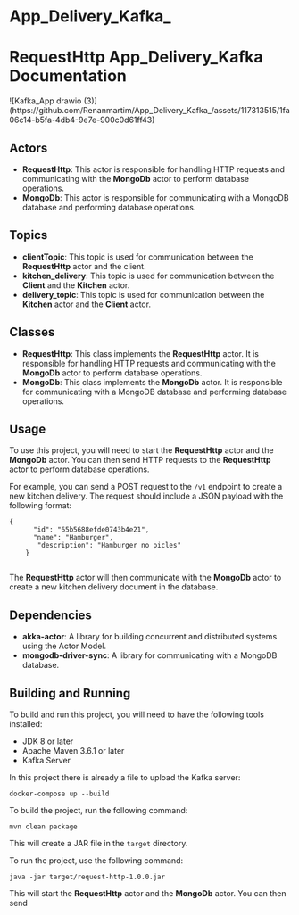 # App_Delivery_Kafka_


  <h1>RequestHttp App_Delivery_Kafka Documentation</h1>
  ![Kafka_App drawio (3)](https://github.com/Renanmartim/App_Delivery_Kafka_/assets/117313515/1fa06c14-b5fa-4db4-9e7e-900c0d61ff43)
  <h2>Actors</h2>
    <ul>
        <li><strong>RequestHttp</strong>: This actor is responsible for handling HTTP requests and communicating with the <strong>MongoDb</strong> actor to perform database operations.</li>
        <li><strong>MongoDb</strong>: This actor is responsible for communicating with a MongoDB database and performing database operations.</li>
    </ul>
    <h2>Topics</h2>
    <ul>
        <li><strong>clientTopic</strong>: This topic is used for communication between the <strong>RequestHttp</strong> actor and the client.</li>
        <li><strong>kitchen_delivery</strong>: This topic is used for communication between the <strong>Client</strong> and the <strong>Kitchen</strong> actor.</li>
        <li><strong>delivery_topic</strong>: This topic is used for communication between the <strong>Kitchen</strong> actor and the <strong>Client</strong> actor.</li>
    </ul>
    <h2>Classes</h2>
    <ul>
        <li><strong>RequestHttp</strong>: This class implements the <strong>RequestHttp</strong> actor. It is responsible for handling HTTP requests and communicating with the <strong>MongoDb</strong> actor to perform database operations.</li>
        <li><strong>MongoDb</strong>: This class implements the <strong>MongoDb</strong> actor. It is responsible for communicating with a MongoDB database and performing database operations.</li>
    </ul>
    <h2>Usage</h2>
    <p>To use this project, you will need to start the <strong>RequestHttp</strong> actor and the <strong>MongoDb</strong> actor. You can then send HTTP requests to the <strong>RequestHttp</strong> actor to perform database operations.</p>
    <p>For example, you can send a POST request to the <code>/v1</code> endpoint to create a new kitchen delivery. The request should include a JSON payload with the following format:</p>
    <pre><code>{
      "id": "65b5688efde0743b4e21",
      "name": "Hamburger",
       "description": "Hamburger no picles"
    }
    </code></pre>
    <p>The <strong>RequestHttp</strong> actor will then communicate with the <strong>MongoDb</strong> actor to create a new kitchen delivery document in the database.</p>
    <h2>Dependencies</h2>
    <ul>
        <li><strong>akka-actor</strong>: A library for building concurrent and distributed systems using the Actor Model.</li>
        <li><strong>mongodb-driver-sync</strong>: A library for communicating with a MongoDB database.</li>
    </ul>
    <h2>Building and Running</h2>
    <p>To build and run this project, you will need to have the following tools installed:</p>
    <ul>
        <li>JDK 8 or later</li>
        <li>Apache Maven 3.6.1 or later</li>
        <li>Kafka Server</li>
    </ul>
    <p>In this project there is already a file to upload the Kafka server:</p>
    <pre><code>docker-compose up --build</code></pre>
    <p>To build the project, run the following command:</p>
    <pre><code>mvn clean package</code></pre>
    <p>This will create a JAR file in the <code>target</code> directory.</p>
    <p>To run the project, use the following command:</p>
    <pre><code>java -jar target/request-http-1.0.0.jar</code></pre>
    <p>This will start the <strong>RequestHttp</strong> actor and the <strong>MongoDb</strong> actor. You can then send</p>
